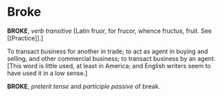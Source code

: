 # Broke

**BROKE**, _verb transitive_ \[Latin fruor, for frucor, whence fructus, fruit. See [[Practice]].\]

To transact business for another in trade; to act as agent in buying and selling, and other commercial business; to transact business by an agent. \[This word is little used, at least in America; and English writers seem to have used it in a low sense.\]

**BROKE**, _preterit tense_ and _participle passive_ of break.